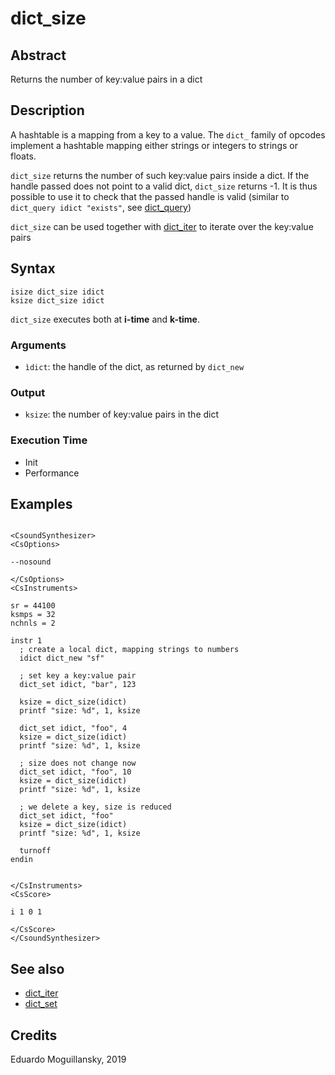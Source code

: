 # dict_size

## Abstract

Returns the number of key:value pairs in a dict

## Description

A hashtable is a mapping from a key to a value. The `dict_` family of opcodes 
implement a hashtable mapping either strings or integers to strings or floats. 

`dict_size` returns the number of such key:value pairs inside a dict. If the handle
passed does not point to a valid dict, `dict_size` returns -1. It is thus possible
to use it to check that the passed handle is valid (similar to `dict_query idict "exists"`,
see [dict_query](dict_query.md))

`dict_size` can be used together with [dict_iter](dict_iter) to iterate over the key:value
pairs 

## Syntax

    isize dict_size idict
    ksize dict_size idict
    
`dict_size` executes both at **i-time** and **k-time**. 

### Arguments

* `ìdict`: the handle of the dict, as returned by `dict_new`

### Output

* `ksize`: the number of key:value pairs in the dict


### Execution Time

* Init 
* Performance

## Examples

```csound

<CsoundSynthesizer>
<CsOptions>

--nosound

</CsOptions>
<CsInstruments>

sr = 44100
ksmps = 32
nchnls = 2

instr 1	
  ; create a local dict, mapping strings to numbers
  idict dict_new "sf"
    
  ; set key a key:value pair
  dict_set idict, "bar", 123
  
  ksize = dict_size(idict)
  printf "size: %d", 1, ksize
  
  dict_set idict, "foo", 4
  ksize = dict_size(idict)
  printf "size: %d", 1, ksize
  
  ; size does not change now
  dict_set idict, "foo", 10
  ksize = dict_size(idict)
  printf "size: %d", 1, ksize
  
  ; we delete a key, size is reduced
  dict_set idict, "foo"
  ksize = dict_size(idict)
  printf "size: %d", 1, ksize
  
  turnoff
endin


</CsInstruments>
<CsScore>

i 1 0 1

</CsScore>
</CsoundSynthesizer> 
```

## See also

* [dict_iter](dict_iter.md)
* [dict_set](dict_set.md)

## Credits

Eduardo Moguillansky, 2019
